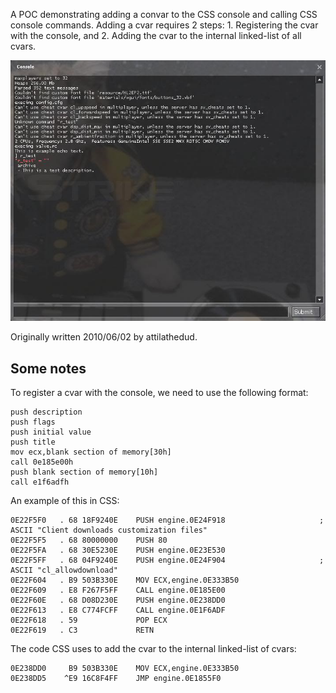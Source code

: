 A POC demonstrating adding a convar to the CSS console and calling CSS console commands. Adding a cvar requires 2 steps: 1. Registering the cvar with the console, and 2. Adding the cvar to the internal linked-list of all cvars.

![Screenshot](screenshot.jpg?raw=true "Screenshot")

Originally written 2010/06/02 by attilathedud.

## Some notes

To register a cvar with the console, we need to use the following format:
```
push description
push flags
push initial value
push title
mov ecx,blank section of memory[30h]
call 0e185e00h
push blank section of memory[10h]
call e1f6adfh
```

An example of this in CSS:
```
0E22F5F0   . 68 18F9240E    PUSH engine.0E24F918                     ;  ASCII "Client downloads customization files"
0E22F5F5   . 68 80000000    PUSH 80
0E22F5FA   . 68 30E5230E    PUSH engine.0E23E530
0E22F5FF   . 68 04F9240E    PUSH engine.0E24F904                     ;  ASCII "cl_allowdownload"
0E22F604   . B9 503B330E    MOV ECX,engine.0E333B50
0E22F609   . E8 F267F5FF    CALL engine.0E185E00
0E22F60E   . 68 D08D230E    PUSH engine.0E238DD0	     
0E22F613   . E8 C774FCFF    CALL engine.0E1F6ADF
0E22F618   . 59             POP ECX
0E22F619   . C3             RETN
```

The code CSS uses to add the cvar to the internal linked-list of cvars:
```
0E238DD0     B9 503B330E    MOV ECX,engine.0E333B50
0E238DD5    ^E9 16C8F4FF    JMP engine.0E1855F0
```